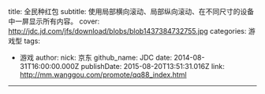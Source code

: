 title: 全民种红包
subtitle: 使用局部横向滚动、局部纵向滚动、在不同尺寸的设备中一屏显示所有内容。
cover: http://jdc.jd.com/jfs/download/blobs/blob1437384732755.jpg
categories: 游戏型
tags:
  - 游戏
author:
  nick: 京东
  github_name: JDC
date: 2014-08-31T16:00:00.000Z
publishDate: 2015-08-20T13:51:31.016Z
link: http://mm.wanggou.com/promote/qq88_index.html
---
